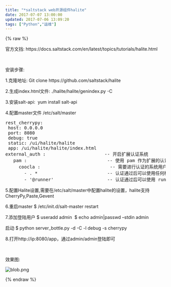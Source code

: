 ```yaml
---
title: "*saltstack web开源组件halite"
date: 2017-07-07 13:00:00
updated: 2017-07-06 13:09:20
tags: ["Python","运维"]
---
```

{% raw %}
<p>官方文挡: https://docs.saltstack.com/en/latest/topics/tutorials/halite.html</p><p><br/></p><p>安装步骤:</p><p>1.克隆地址: Git clone https://github.com/saltstack/halite</p><p>2.生成index.html文件: ./halite/halite/genindex.py -C &nbsp;</p><p>3.安装salt-api: &nbsp;yum install salt-api</p><p>4.配置master文件 /etc/salt/master</p><pre class="brush:bash;toolbar:false">rest_cherrypy:
&nbsp;host:&nbsp;0.0.0.0
&nbsp;port:&nbsp;8080
&nbsp;debug:&nbsp;true
&nbsp;static:&nbsp;/ui/halite/halite
&nbsp;app:&nbsp;/ui/halite/halite/index.html
external_auth&nbsp;:&nbsp;&nbsp;&nbsp;&nbsp;&nbsp;&nbsp;&nbsp;&nbsp;&nbsp;&nbsp;&nbsp;&nbsp;&nbsp;&nbsp;&nbsp;&nbsp;&nbsp;&nbsp;&nbsp;&nbsp;&nbsp;&nbsp;--&nbsp;开启扩展认证系统
&nbsp;&nbsp;&nbsp;pam&nbsp;:&nbsp;&nbsp;&nbsp;&nbsp;&nbsp;&nbsp;&nbsp;&nbsp;&nbsp;&nbsp;&nbsp;&nbsp;&nbsp;&nbsp;&nbsp;&nbsp;&nbsp;&nbsp;&nbsp;&nbsp;&nbsp;&nbsp;&nbsp;&nbsp;&nbsp;&nbsp;&nbsp;&nbsp;&nbsp;&nbsp;--&nbsp;使用&nbsp;pam&nbsp;作为扩展的认证系统
&nbsp;&nbsp;&nbsp;&nbsp;&nbsp;coocla&nbsp;:&nbsp;&nbsp;&nbsp;&nbsp;&nbsp;&nbsp;&nbsp;&nbsp;&nbsp;&nbsp;&nbsp;&nbsp;&nbsp;&nbsp;&nbsp;&nbsp;&nbsp;&nbsp;&nbsp;&nbsp;&nbsp;&nbsp;&nbsp;&nbsp;&nbsp;&nbsp;--&nbsp;需要进行认证的系统用户名
&nbsp;&nbsp;&nbsp;&nbsp;&nbsp;&nbsp;&nbsp;-&nbsp;.&nbsp;*&nbsp;&nbsp;&nbsp;&nbsp;&nbsp;&nbsp;&nbsp;&nbsp;&nbsp;&nbsp;&nbsp;&nbsp;&nbsp;&nbsp;&nbsp;&nbsp;&nbsp;&nbsp;&nbsp;&nbsp;&nbsp;&nbsp;&nbsp;&nbsp;&nbsp;&nbsp;--&nbsp;认证通过后可以使用任何模块
&nbsp;&nbsp;&nbsp;&nbsp;&nbsp;&nbsp;&nbsp;-&nbsp;&#39;@runner&#39;&nbsp;&nbsp;&nbsp;&nbsp;&nbsp;&nbsp;&nbsp;&nbsp;&nbsp;&nbsp;&nbsp;&nbsp;&nbsp;&nbsp;&nbsp;&nbsp;&nbsp;&nbsp;&nbsp;&nbsp;--&nbsp;认证通过后可以使用&nbsp;runner</pre><p>5.配置Halite设置,需要在/etc/salt/master中配置halite的设置，halite支持CherryPy,Paste,Gevent</p><p>6.重启master $ /etc/init.d/salt-master restart</p><p>7.添加登陆用户 $ useradd admin &nbsp;$ echo admin|passwd –stdin admin</p><p>启动 $ python server_bottle.py -d -C -l debug -s cherrypy&nbsp;</p><p>8.打开http://ip:8080/app，通过admin/admin登陆即可</p><p><br/></p><p>效果图:</p><p><img src="/uploads/ueditor/php/upload/image/20170706/1499304373.png" title="1499304373.png" alt="blob.png"/></p>
{% endraw %}
